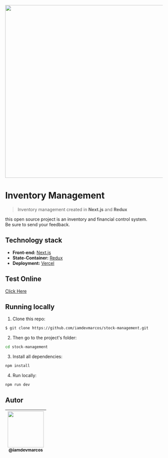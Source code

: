 <p align="center">
  <a href="https://stock-iamdevmarcos.vercel.app/">
    <img src="./public/Project.png" width="550">
  </a>
</p>

# Inventory Management

> Inventory management created in **Next.js** and **Redux**

this open source project is an inventory and financial control system.<br />
Be sure to send your feedback.

## Technology stack

- **Front-end:** [Next.js](https://nextjs.org/)
- **State-Container:** [Redux](https://redux.js.org/)
- **Deployment:** [Vercel](https://vercel.com/)

## Test Online

[Click Here](https://stock-iamdevmarcos.vercel.app/)

## Running locally

1. Clone this repo:

```sh
$ git clone https://github.com/iamdevmarcos/stock-management.git
```

2. Then go to the project's folder:

```sh
cd stock-management
```

3. Install all dependencies:

```sh
npm install
```

4. Run locally:

```sh
npm run dev
```

## Autor

| [<img src="https://avatars.githubusercontent.com/u/92524722?v=4" width=115><br><sub>@iamdevmarcos</sub>](https://github.com/iamdevmarcos) |
| :---------------------------------------------------------------------------------------------------------------------------------------: |
